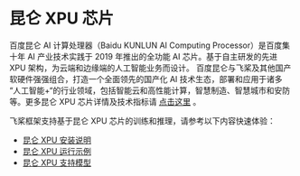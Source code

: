 
# 昆仑 XPU 芯片

百度昆仑 AI 计算处理器（Baidu KUNLUN AI Computing Processor）是百度集十年 AI 产业技术实践于 2019 年推出的全功能 AI 芯片。基于自主研发的先进 XPU 架构，为云端和边缘端的人工智能业务而设计。 百度昆仑与飞桨及其他国产软硬件强强组合，打造一个全面领先的国产化 AI 技术生态，部署和应用于诸多 “人工智能+“的行业领域，包括智能云和高性能计算，智慧制造、智慧城市和安防等。更多昆仑 XPU 芯片详情及技术指标请 [点击这里](https://cloud.baidu.com/product/kunlun.html) 。

飞桨框架支持基于昆仑 XPU 芯片的训练和推理，请参考以下内容快速体验：

- [昆仑 XPU 安装说明](../guides/hardware_support/xpu/install_cn.html)
- [昆仑 XPU 运行示例](../guides/hardware_support/xpu/example_cn.html)
- [昆仑 XPU 支持模型](../guides/hardware_support/xpu/support_cn.html)
